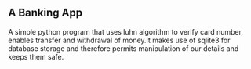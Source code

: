 ## A Banking App


A simple python program that uses luhn algorithm to verify card number, enables transfer and withdrawal of money.It makes use of sqlite3 for database storage and therefore permits manipulation of our details and keeps them safe.
